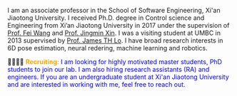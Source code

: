 <span class='anchor' id='about-me'></span>

I am an associate professor in the School of Software Engineering, Xi'an Jiaotong University. I received Ph.D. degree in Control science and Engineering from Xi’an Jiaotong University in 2017 under the supervision of [Prof. Fei Wang](http://www.aiar.xjtu.edu.cn/info/1046/1242.htm) and [Prof. Jingmin Xin](http://gr.xjtu.edu.cn/web/jxin). I was a visiting student at UMBC in 2013 supervised by [Prof. James TH Lo](http://www.math.umbc.edu/~jameslo/). I have broad research interests in 6D pose estimation, neural redering,  machine learning and robotics.


👩‍🎓🧑‍🎓 <span style="color:orange">**Recruiting:**</span> <span style="color:blue"> I am looking for highly motivated master students, PhD students to join our lab. I am also hiring research assistants (RA) and engineers. If you are an undergraduate student at Xi'an Jiaotong University and are interested in working with me, feel free to reach out.</span>
